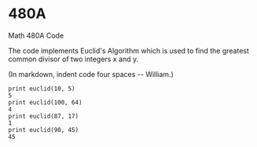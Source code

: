 480A
====

Math 480A Code

The code implements Euclid's Algorithm which is used to find the greatest common divisor
of two integers x and y.

(In markdown, indent code four spaces -- William.)

    print euclid(10, 5)  
    5  
    print euclid(100, 64)  
    4  
    print euclid(87, 17)  
    1  
    print euclid(90, 45)  
    45  
